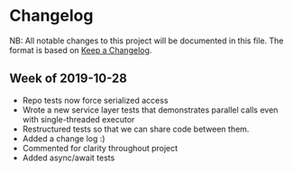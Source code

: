 # Changelog

NB: All notable changes to this project will be documented in this file.  The format is based on [Keep a Changelog](https://keepachangelog.com/en/1.0.0/).

## Week of 2019-10-28
- Repo tests now force serialized access
- Wrote a new service layer tests that demonstrates parallel calls even with single-threaded executor
- Restructured tests so that we can share code between them.
- Added a change log :)
- Commented for clarity throughout project
- Added async/await tests
